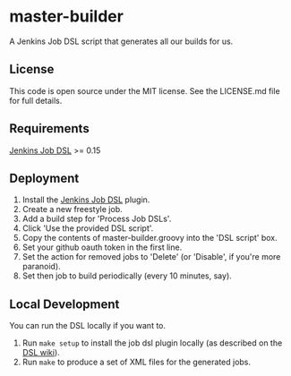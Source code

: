 master-builder
==============

A Jenkins Job DSL script that generates all our builds for us.

License
-------

This code is open source under the MIT license. See the LICENSE.md file for 
full details.

Requirements
------------

[Jenkins Job DSL](https://wiki.jenkins-ci.org/display/JENKINS/Job+DSL+Plugin) >= 0.15

Deployment
----------

1. Install the [Jenkins Job DSL](https://wiki.jenkins-ci.org/display/JENKINS/Job+DSL+Plugin) plugin.
2. Create a new freestyle job.
3. Add a build step for 'Process Job DSLs'.
4. Click 'Use the provided DSL script'.
5. Copy the contents of master-builder.groovy into the 'DSL script' box.
6. Set your github oauth token in the first line.
7. Set the action for removed jobs to 'Delete' (or 'Disable', if you're more paranoid).
8. Set then job to build periodically (every 10 minutes, say).

Local Development
-----------------

You can run the DSL locally if you want to. 

1. Run `make setup` to install the job dsl plugin locally (as described on the [DSL wiki](https://github.com/jenkinsci/job-dsl-plugin/wiki/User-Power-Moves)).
2. Run `make` to produce a set of XML files for the generated jobs.